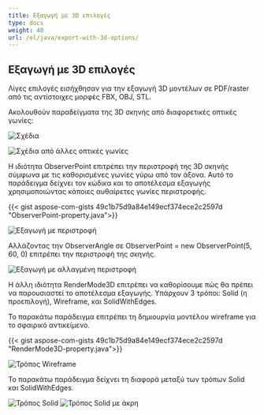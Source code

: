 ```yaml
---
title: Εξαγωγή με 3D επιλογές
type: docs
weight: 40
url: /el/java/export-with-3d-options/
---
```


## **Εξαγωγή με 3D επιλογές**

Λίγες επιλογές εισήχθησαν για την εξαγωγή 3D μοντέλων σε PDF/raster από τις αντίστοιχες μορφές FBX, OBJ, STL.

Ακολουθούν παραδείγματα της 3D σκηνής από διαφορετικές οπτικές γωνίες:

![Σχέδια](fig1.png)

![Σχέδια από άλλες οπτικές γωνίες](fig2.png)

Η ιδιότητα ObserverPoint επιτρέπει την περιστροφή της 3D σκηνής σύμφωνα με τις καθορισμένες γωνίες γύρω από τον άξονα. Αυτό το παράδειγμα δείχνει τον κώδικα και το αποτέλεσμα εξαγωγής χρησιμοποιώντας κάποιες αυθαίρετες γωνίες περιστροφής.

{{< gist aspose-com-gists 49c1b75d9a84e149ecf374ece2c2597d "ObserverPoint-property.java">}}

![Εξαγωγή με περιστροφή](fig3.png)

Αλλάζοντας την ObserverAngle σε ObserverPoint = new ObserverPoint(5, 60, 0) επιτρέπει την περιστροφή της σκηνής.

![Εξαγωγή με αλλαγμένη περιστροφή](fig4.png)

Η άλλη ιδιότητα RenderMode3D επιτρέπει να καθορίσουμε πώς θα πρέπει να παρουσιαστεί το αποτέλεσμα εξαγωγής. Υπάρχουν 3 τρόποι: Solid (η προεπιλογή), Wireframe, και SolidWithEdges.

Το παρακάτω παράδειγμα επιτρέπει τη δημιουργία μοντέλου wireframe για το σφαιρικό αντικείμενο.

{{< gist aspose-com-gists 49c1b75d9a84e149ecf374ece2c2597d "RenderMode3D-property.java">}}

![Τρόπος Wireframe](fig5.png)

Το παρακάτω παράδειγμα δείχνει τη διαφορά μεταξύ των τρόπων Solid και SolidWithEdges.

![Τρόπος Solid](fig6.png)
![Τρόπος Solid με άκρη](fig7.png)
